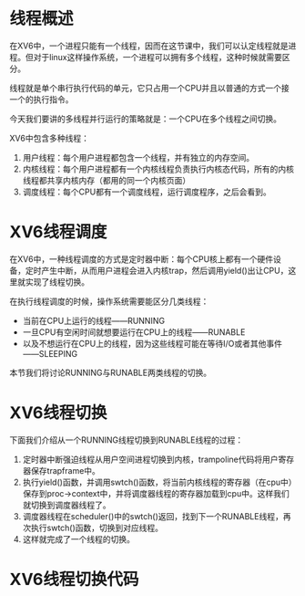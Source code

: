 # 线程概述
在XV6中，一个进程只能有一个线程，因而在这节课中，我们可以认定线程就是进程。但对于linux这样操作系统，一个进程可以拥有多个线程，这种时候就需要区分。

线程就是单个串行执行代码的单元，它只占用一个CPU并且以普通的方式一个接一个的执行指令。

今天我们要讲的多线程并行运行的策略就是：一个CPU在多个线程之间切换。

XV6中包含多种线程：
1. 用户线程：每个用户进程都包含一个线程，并有独立的内存空间。
2. 内核线程：每个用户进程都有一个内核线程负责执行内核态代码，所有的内核线程都共享内核内存（都用的同一个内核页面）
3. 调度线程：每个CPU都有一个调度线程，运行调度程序，之后会看到。

# XV6线程调度
在XV6中，一种线程调度的方式是定时器中断：每个CPU核上都有一个硬件设备，定时产生中断，从而用户进程会进入内核trap，然后调用yield()出让CPU，这里就实现了线程切换。

在执行线程调度的时候，操作系统需要能区分几类线程：
- 当前在CPU上运行的线程——RUNNING
- 一旦CPU有空闲时间就想要运行在CPU上的线程——RUNABLE
- 以及不想运行在CPU上的线程，因为这些线程可能在等待I/O或者其他事件——SLEEPING

本节我们将讨论RUNNING与RUNABLE两类线程的切换。

# XV6线程切换
下面我们介绍从一个RUNNING线程切换到RUNABLE线程的过程：
1. 定时器中断强迫线程从用户空间进程切换到内核，trampoline代码将用户寄存器保存trapframe中。
2. 执行yield()函数，并调用swtch()函数，将当前内核线程的寄存器（在cpu中）保存到proc->context中，并将调度器线程的寄存器加载到cpu中。这样我们就切换到调度器线程了。
3. 调度器线程在scheduler()中的swtch()返回，找到下一个RUNABLE线程，再次执行swtch()函数，切换到对应线程。
4. 这样就完成了一个线程的切换。

# XV6线程切换代码
